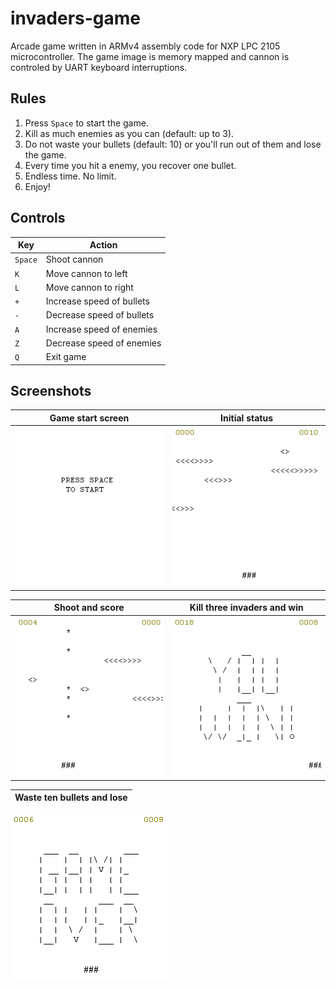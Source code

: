 # invaders-game
Arcade game written in ARMv4 assembly code for NXP LPC 2105 microcontroller. The game image is memory mapped and cannon is controled by UART keyboard interruptions.

## Rules

1. Press `Space` to start the game.
2. Kill as much enemies as you can (default: up to 3).
3. Do not waste your bullets (default: 10) or you'll run out of them and lose the game.
4. Every time you hit a enemy, you recover one bullet.
5. Endless time. No limit.
6. Enjoy!

## Controls

Key | Action
--- | ------
`Space` | Shoot cannon
`K` | Move cannon to left
`L` | Move cannon to right
`+` | Increase speed of bullets
`-` | Decrease speed of bullets
`A` | Increase speed of enemies
`Z` | Decrease speed of enemies
`Q` | Exit game


## Screenshots

Game start screen | Initial status
----------------- | ----------------
![Start screen](/Screenshots/01.png) | ![Play screen](/Screenshots/02.png)

Shoot and score | Kill three invaders and win
--------------- | ----------------
![Bullets screen](/Screenshots/03.png) | ![Win screen](/Screenshots/04.png)

Waste ten bullets and lose |
-------------------------- |
![Game over screen](/Screenshots/05.png)  
